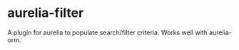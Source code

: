 # aurelia-filter
A plugin for aurelia to populate search/filter criteria. Works well with aurelia-orm.
